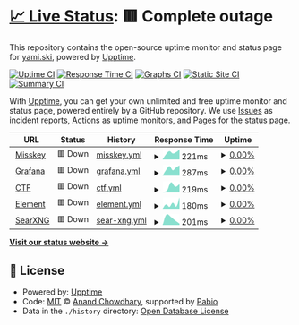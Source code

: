 # [📈 Live Status](https://status.yami.ski): <!--live status--> **🟥 Complete outage**

This repository contains the open-source uptime monitor and status page for [yami.ski](https://hub.yami.ski/), powered by [Upptime](https://github.com/upptime/upptime).

[![Uptime CI](https://github.com/yamisskey/status.yami.ski/workflows/Uptime%20CI/badge.svg)](https://github.com/yamisskey/status.yami.ski/actions?query=workflow%3A%22Uptime+CI%22)
[![Response Time CI](https://github.com/yamisskey/status.yami.ski/workflows/Response%20Time%20CI/badge.svg)](https://github.com/yamisskey/status.yami.ski/actions?query=workflow%3A%22Response+Time+CI%22)
[![Graphs CI](https://github.com/yamisskey/status.yami.ski/workflows/Graphs%20CI/badge.svg)](https://github.com/yamisskey/status.yami.ski/actions?query=workflow%3A%22Graphs+CI%22)
[![Static Site CI](https://github.com/yamisskey/status.yami.ski/workflows/Static%20Site%20CI/badge.svg)](https://github.com/yamisskey/status.yami.ski/actions?query=workflow%3A%22Static+Site+CI%22)
[![Summary CI](https://github.com/yamisskey/status.yami.ski/workflows/Summary%20CI/badge.svg)](https://github.com/yamisskey/status.yami.ski/actions?query=workflow%3A%22Summary+CI%22)

With [Upptime](https://upptime.js.org), you can get your own unlimited and free uptime monitor and status page, powered entirely by a GitHub repository. We use [Issues](https://github.com/yamisskey/status.yami.ski/issues) as incident reports, [Actions](https://github.com/yamisskey/status.yami.ski/actions) as uptime monitors, and [Pages](https://status.yami.ski) for the status page.

<!--start: status pages-->
<!-- This summary is generated by Upptime (https://github.com/upptime/upptime) -->
<!-- Do not edit this manually, your changes will be overwritten -->
<!-- prettier-ignore -->
| URL | Status | History | Response Time | Uptime |
| --- | ------ | ------- | ------------- | ------ |
| <img alt="" src="https://icons.duckduckgo.com/ip3/yami.ski.ico" height="13"> [Misskey](https://yami.ski) | 🟥 Down | [misskey.yml](https://github.com/yamisskey/status.yami.ski/commits/HEAD/history/misskey.yml) | <details><summary><img alt="Response time graph" src="./graphs/misskey/response-time-week.png" height="20"> 221ms</summary><br><a href="https://status.yami.ski/history/misskey"><img alt="Response time 221" src="https://img.shields.io/endpoint?url=https%3A%2F%2Fraw.githubusercontent.com%2Fyamisskey%2Fstatus.yami.ski%2FHEAD%2Fapi%2Fmisskey%2Fresponse-time.json"></a><br><a href="https://status.yami.ski/history/misskey"><img alt="24-hour response time 194" src="https://img.shields.io/endpoint?url=https%3A%2F%2Fraw.githubusercontent.com%2Fyamisskey%2Fstatus.yami.ski%2FHEAD%2Fapi%2Fmisskey%2Fresponse-time-day.json"></a><br><a href="https://status.yami.ski/history/misskey"><img alt="7-day response time 221" src="https://img.shields.io/endpoint?url=https%3A%2F%2Fraw.githubusercontent.com%2Fyamisskey%2Fstatus.yami.ski%2FHEAD%2Fapi%2Fmisskey%2Fresponse-time-week.json"></a><br><a href="https://status.yami.ski/history/misskey"><img alt="30-day response time 221" src="https://img.shields.io/endpoint?url=https%3A%2F%2Fraw.githubusercontent.com%2Fyamisskey%2Fstatus.yami.ski%2FHEAD%2Fapi%2Fmisskey%2Fresponse-time-month.json"></a><br><a href="https://status.yami.ski/history/misskey"><img alt="1-year response time 221" src="https://img.shields.io/endpoint?url=https%3A%2F%2Fraw.githubusercontent.com%2Fyamisskey%2Fstatus.yami.ski%2FHEAD%2Fapi%2Fmisskey%2Fresponse-time-year.json"></a></details> | <details><summary><a href="https://status.yami.ski/history/misskey">0.00%</a></summary><a href="https://status.yami.ski/history/misskey"><img alt="All-time uptime 0.00%" src="https://img.shields.io/endpoint?url=https%3A%2F%2Fraw.githubusercontent.com%2Fyamisskey%2Fstatus.yami.ski%2FHEAD%2Fapi%2Fmisskey%2Fuptime.json"></a><br><a href="https://status.yami.ski/history/misskey"><img alt="24-hour uptime 0.00%" src="https://img.shields.io/endpoint?url=https%3A%2F%2Fraw.githubusercontent.com%2Fyamisskey%2Fstatus.yami.ski%2FHEAD%2Fapi%2Fmisskey%2Fuptime-day.json"></a><br><a href="https://status.yami.ski/history/misskey"><img alt="7-day uptime 0.00%" src="https://img.shields.io/endpoint?url=https%3A%2F%2Fraw.githubusercontent.com%2Fyamisskey%2Fstatus.yami.ski%2FHEAD%2Fapi%2Fmisskey%2Fuptime-week.json"></a><br><a href="https://status.yami.ski/history/misskey"><img alt="30-day uptime 0.00%" src="https://img.shields.io/endpoint?url=https%3A%2F%2Fraw.githubusercontent.com%2Fyamisskey%2Fstatus.yami.ski%2FHEAD%2Fapi%2Fmisskey%2Fuptime-month.json"></a><br><a href="https://status.yami.ski/history/misskey"><img alt="1-year uptime 0.00%" src="https://img.shields.io/endpoint?url=https%3A%2F%2Fraw.githubusercontent.com%2Fyamisskey%2Fstatus.yami.ski%2FHEAD%2Fapi%2Fmisskey%2Fuptime-year.json"></a></details>
| <img alt="" src="https://icons.duckduckgo.com/ip3/grafana.yami.ski.ico" height="13"> [Grafana](https://grafana.yami.ski) | 🟥 Down | [grafana.yml](https://github.com/yamisskey/status.yami.ski/commits/HEAD/history/grafana.yml) | <details><summary><img alt="Response time graph" src="./graphs/grafana/response-time-week.png" height="20"> 287ms</summary><br><a href="https://status.yami.ski/history/grafana"><img alt="Response time 287" src="https://img.shields.io/endpoint?url=https%3A%2F%2Fraw.githubusercontent.com%2Fyamisskey%2Fstatus.yami.ski%2FHEAD%2Fapi%2Fgrafana%2Fresponse-time.json"></a><br><a href="https://status.yami.ski/history/grafana"><img alt="24-hour response time 352" src="https://img.shields.io/endpoint?url=https%3A%2F%2Fraw.githubusercontent.com%2Fyamisskey%2Fstatus.yami.ski%2FHEAD%2Fapi%2Fgrafana%2Fresponse-time-day.json"></a><br><a href="https://status.yami.ski/history/grafana"><img alt="7-day response time 287" src="https://img.shields.io/endpoint?url=https%3A%2F%2Fraw.githubusercontent.com%2Fyamisskey%2Fstatus.yami.ski%2FHEAD%2Fapi%2Fgrafana%2Fresponse-time-week.json"></a><br><a href="https://status.yami.ski/history/grafana"><img alt="30-day response time 287" src="https://img.shields.io/endpoint?url=https%3A%2F%2Fraw.githubusercontent.com%2Fyamisskey%2Fstatus.yami.ski%2FHEAD%2Fapi%2Fgrafana%2Fresponse-time-month.json"></a><br><a href="https://status.yami.ski/history/grafana"><img alt="1-year response time 287" src="https://img.shields.io/endpoint?url=https%3A%2F%2Fraw.githubusercontent.com%2Fyamisskey%2Fstatus.yami.ski%2FHEAD%2Fapi%2Fgrafana%2Fresponse-time-year.json"></a></details> | <details><summary><a href="https://status.yami.ski/history/grafana">0.00%</a></summary><a href="https://status.yami.ski/history/grafana"><img alt="All-time uptime 0.00%" src="https://img.shields.io/endpoint?url=https%3A%2F%2Fraw.githubusercontent.com%2Fyamisskey%2Fstatus.yami.ski%2FHEAD%2Fapi%2Fgrafana%2Fuptime.json"></a><br><a href="https://status.yami.ski/history/grafana"><img alt="24-hour uptime 0.00%" src="https://img.shields.io/endpoint?url=https%3A%2F%2Fraw.githubusercontent.com%2Fyamisskey%2Fstatus.yami.ski%2FHEAD%2Fapi%2Fgrafana%2Fuptime-day.json"></a><br><a href="https://status.yami.ski/history/grafana"><img alt="7-day uptime 0.00%" src="https://img.shields.io/endpoint?url=https%3A%2F%2Fraw.githubusercontent.com%2Fyamisskey%2Fstatus.yami.ski%2FHEAD%2Fapi%2Fgrafana%2Fuptime-week.json"></a><br><a href="https://status.yami.ski/history/grafana"><img alt="30-day uptime 0.00%" src="https://img.shields.io/endpoint?url=https%3A%2F%2Fraw.githubusercontent.com%2Fyamisskey%2Fstatus.yami.ski%2FHEAD%2Fapi%2Fgrafana%2Fuptime-month.json"></a><br><a href="https://status.yami.ski/history/grafana"><img alt="1-year uptime 0.00%" src="https://img.shields.io/endpoint?url=https%3A%2F%2Fraw.githubusercontent.com%2Fyamisskey%2Fstatus.yami.ski%2FHEAD%2Fapi%2Fgrafana%2Fuptime-year.json"></a></details>
| <img alt="" src="https://icons.duckduckgo.com/ip3/ctf.yami.ski.ico" height="13"> [CTF](https://ctf.yami.ski) | 🟥 Down | [ctf.yml](https://github.com/yamisskey/status.yami.ski/commits/HEAD/history/ctf.yml) | <details><summary><img alt="Response time graph" src="./graphs/ctf/response-time-week.png" height="20"> 219ms</summary><br><a href="https://status.yami.ski/history/ctf"><img alt="Response time 219" src="https://img.shields.io/endpoint?url=https%3A%2F%2Fraw.githubusercontent.com%2Fyamisskey%2Fstatus.yami.ski%2FHEAD%2Fapi%2Fctf%2Fresponse-time.json"></a><br><a href="https://status.yami.ski/history/ctf"><img alt="24-hour response time 297" src="https://img.shields.io/endpoint?url=https%3A%2F%2Fraw.githubusercontent.com%2Fyamisskey%2Fstatus.yami.ski%2FHEAD%2Fapi%2Fctf%2Fresponse-time-day.json"></a><br><a href="https://status.yami.ski/history/ctf"><img alt="7-day response time 219" src="https://img.shields.io/endpoint?url=https%3A%2F%2Fraw.githubusercontent.com%2Fyamisskey%2Fstatus.yami.ski%2FHEAD%2Fapi%2Fctf%2Fresponse-time-week.json"></a><br><a href="https://status.yami.ski/history/ctf"><img alt="30-day response time 219" src="https://img.shields.io/endpoint?url=https%3A%2F%2Fraw.githubusercontent.com%2Fyamisskey%2Fstatus.yami.ski%2FHEAD%2Fapi%2Fctf%2Fresponse-time-month.json"></a><br><a href="https://status.yami.ski/history/ctf"><img alt="1-year response time 219" src="https://img.shields.io/endpoint?url=https%3A%2F%2Fraw.githubusercontent.com%2Fyamisskey%2Fstatus.yami.ski%2FHEAD%2Fapi%2Fctf%2Fresponse-time-year.json"></a></details> | <details><summary><a href="https://status.yami.ski/history/ctf">0.00%</a></summary><a href="https://status.yami.ski/history/ctf"><img alt="All-time uptime 0.00%" src="https://img.shields.io/endpoint?url=https%3A%2F%2Fraw.githubusercontent.com%2Fyamisskey%2Fstatus.yami.ski%2FHEAD%2Fapi%2Fctf%2Fuptime.json"></a><br><a href="https://status.yami.ski/history/ctf"><img alt="24-hour uptime 0.00%" src="https://img.shields.io/endpoint?url=https%3A%2F%2Fraw.githubusercontent.com%2Fyamisskey%2Fstatus.yami.ski%2FHEAD%2Fapi%2Fctf%2Fuptime-day.json"></a><br><a href="https://status.yami.ski/history/ctf"><img alt="7-day uptime 0.00%" src="https://img.shields.io/endpoint?url=https%3A%2F%2Fraw.githubusercontent.com%2Fyamisskey%2Fstatus.yami.ski%2FHEAD%2Fapi%2Fctf%2Fuptime-week.json"></a><br><a href="https://status.yami.ski/history/ctf"><img alt="30-day uptime 0.00%" src="https://img.shields.io/endpoint?url=https%3A%2F%2Fraw.githubusercontent.com%2Fyamisskey%2Fstatus.yami.ski%2FHEAD%2Fapi%2Fctf%2Fuptime-month.json"></a><br><a href="https://status.yami.ski/history/ctf"><img alt="1-year uptime 0.00%" src="https://img.shields.io/endpoint?url=https%3A%2F%2Fraw.githubusercontent.com%2Fyamisskey%2Fstatus.yami.ski%2FHEAD%2Fapi%2Fctf%2Fuptime-year.json"></a></details>
| <img alt="" src="https://icons.duckduckgo.com/ip3/element.yami.ski.ico" height="13"> [Element](https://element.yami.ski) | 🟥 Down | [element.yml](https://github.com/yamisskey/status.yami.ski/commits/HEAD/history/element.yml) | <details><summary><img alt="Response time graph" src="./graphs/element/response-time-week.png" height="20"> 180ms</summary><br><a href="https://status.yami.ski/history/element"><img alt="Response time 180" src="https://img.shields.io/endpoint?url=https%3A%2F%2Fraw.githubusercontent.com%2Fyamisskey%2Fstatus.yami.ski%2FHEAD%2Fapi%2Felement%2Fresponse-time.json"></a><br><a href="https://status.yami.ski/history/element"><img alt="24-hour response time 206" src="https://img.shields.io/endpoint?url=https%3A%2F%2Fraw.githubusercontent.com%2Fyamisskey%2Fstatus.yami.ski%2FHEAD%2Fapi%2Felement%2Fresponse-time-day.json"></a><br><a href="https://status.yami.ski/history/element"><img alt="7-day response time 180" src="https://img.shields.io/endpoint?url=https%3A%2F%2Fraw.githubusercontent.com%2Fyamisskey%2Fstatus.yami.ski%2FHEAD%2Fapi%2Felement%2Fresponse-time-week.json"></a><br><a href="https://status.yami.ski/history/element"><img alt="30-day response time 180" src="https://img.shields.io/endpoint?url=https%3A%2F%2Fraw.githubusercontent.com%2Fyamisskey%2Fstatus.yami.ski%2FHEAD%2Fapi%2Felement%2Fresponse-time-month.json"></a><br><a href="https://status.yami.ski/history/element"><img alt="1-year response time 180" src="https://img.shields.io/endpoint?url=https%3A%2F%2Fraw.githubusercontent.com%2Fyamisskey%2Fstatus.yami.ski%2FHEAD%2Fapi%2Felement%2Fresponse-time-year.json"></a></details> | <details><summary><a href="https://status.yami.ski/history/element">0.00%</a></summary><a href="https://status.yami.ski/history/element"><img alt="All-time uptime 0.00%" src="https://img.shields.io/endpoint?url=https%3A%2F%2Fraw.githubusercontent.com%2Fyamisskey%2Fstatus.yami.ski%2FHEAD%2Fapi%2Felement%2Fuptime.json"></a><br><a href="https://status.yami.ski/history/element"><img alt="24-hour uptime 0.00%" src="https://img.shields.io/endpoint?url=https%3A%2F%2Fraw.githubusercontent.com%2Fyamisskey%2Fstatus.yami.ski%2FHEAD%2Fapi%2Felement%2Fuptime-day.json"></a><br><a href="https://status.yami.ski/history/element"><img alt="7-day uptime 0.00%" src="https://img.shields.io/endpoint?url=https%3A%2F%2Fraw.githubusercontent.com%2Fyamisskey%2Fstatus.yami.ski%2FHEAD%2Fapi%2Felement%2Fuptime-week.json"></a><br><a href="https://status.yami.ski/history/element"><img alt="30-day uptime 0.00%" src="https://img.shields.io/endpoint?url=https%3A%2F%2Fraw.githubusercontent.com%2Fyamisskey%2Fstatus.yami.ski%2FHEAD%2Fapi%2Felement%2Fuptime-month.json"></a><br><a href="https://status.yami.ski/history/element"><img alt="1-year uptime 0.00%" src="https://img.shields.io/endpoint?url=https%3A%2F%2Fraw.githubusercontent.com%2Fyamisskey%2Fstatus.yami.ski%2FHEAD%2Fapi%2Felement%2Fuptime-year.json"></a></details>
| <img alt="" src="https://icons.duckduckgo.com/ip3/search.yami.ski.ico" height="13"> [SearXNG](https://search.yami.ski) | 🟥 Down | [sear-xng.yml](https://github.com/yamisskey/status.yami.ski/commits/HEAD/history/sear-xng.yml) | <details><summary><img alt="Response time graph" src="./graphs/sear-xng/response-time-week.png" height="20"> 201ms</summary><br><a href="https://status.yami.ski/history/sear-xng"><img alt="Response time 201" src="https://img.shields.io/endpoint?url=https%3A%2F%2Fraw.githubusercontent.com%2Fyamisskey%2Fstatus.yami.ski%2FHEAD%2Fapi%2Fsear-xng%2Fresponse-time.json"></a><br><a href="https://status.yami.ski/history/sear-xng"><img alt="24-hour response time 51" src="https://img.shields.io/endpoint?url=https%3A%2F%2Fraw.githubusercontent.com%2Fyamisskey%2Fstatus.yami.ski%2FHEAD%2Fapi%2Fsear-xng%2Fresponse-time-day.json"></a><br><a href="https://status.yami.ski/history/sear-xng"><img alt="7-day response time 201" src="https://img.shields.io/endpoint?url=https%3A%2F%2Fraw.githubusercontent.com%2Fyamisskey%2Fstatus.yami.ski%2FHEAD%2Fapi%2Fsear-xng%2Fresponse-time-week.json"></a><br><a href="https://status.yami.ski/history/sear-xng"><img alt="30-day response time 201" src="https://img.shields.io/endpoint?url=https%3A%2F%2Fraw.githubusercontent.com%2Fyamisskey%2Fstatus.yami.ski%2FHEAD%2Fapi%2Fsear-xng%2Fresponse-time-month.json"></a><br><a href="https://status.yami.ski/history/sear-xng"><img alt="1-year response time 201" src="https://img.shields.io/endpoint?url=https%3A%2F%2Fraw.githubusercontent.com%2Fyamisskey%2Fstatus.yami.ski%2FHEAD%2Fapi%2Fsear-xng%2Fresponse-time-year.json"></a></details> | <details><summary><a href="https://status.yami.ski/history/sear-xng">0.00%</a></summary><a href="https://status.yami.ski/history/sear-xng"><img alt="All-time uptime 0.00%" src="https://img.shields.io/endpoint?url=https%3A%2F%2Fraw.githubusercontent.com%2Fyamisskey%2Fstatus.yami.ski%2FHEAD%2Fapi%2Fsear-xng%2Fuptime.json"></a><br><a href="https://status.yami.ski/history/sear-xng"><img alt="24-hour uptime 0.00%" src="https://img.shields.io/endpoint?url=https%3A%2F%2Fraw.githubusercontent.com%2Fyamisskey%2Fstatus.yami.ski%2FHEAD%2Fapi%2Fsear-xng%2Fuptime-day.json"></a><br><a href="https://status.yami.ski/history/sear-xng"><img alt="7-day uptime 0.00%" src="https://img.shields.io/endpoint?url=https%3A%2F%2Fraw.githubusercontent.com%2Fyamisskey%2Fstatus.yami.ski%2FHEAD%2Fapi%2Fsear-xng%2Fuptime-week.json"></a><br><a href="https://status.yami.ski/history/sear-xng"><img alt="30-day uptime 0.00%" src="https://img.shields.io/endpoint?url=https%3A%2F%2Fraw.githubusercontent.com%2Fyamisskey%2Fstatus.yami.ski%2FHEAD%2Fapi%2Fsear-xng%2Fuptime-month.json"></a><br><a href="https://status.yami.ski/history/sear-xng"><img alt="1-year uptime 0.00%" src="https://img.shields.io/endpoint?url=https%3A%2F%2Fraw.githubusercontent.com%2Fyamisskey%2Fstatus.yami.ski%2FHEAD%2Fapi%2Fsear-xng%2Fuptime-year.json"></a></details>

<!--end: status pages-->

[**Visit our status website →**](https://status.yami.ski)

## 📄 License

- Powered by: [Upptime](https://github.com/upptime/upptime)
- Code: [MIT](./LICENSE) © [Anand Chowdhary](https://anandchowdhary.com), supported by [Pabio](https://pabio.com)
- Data in the `./history` directory: [Open Database License](https://opendatacommons.org/licenses/odbl/1-0/)
